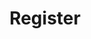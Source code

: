 ---
status: true
title: Register
description: Register onto the KBVE Platform
href: https://kbve.com/register/
icon: rocket
target: false
tags:
- legal
- sub
---